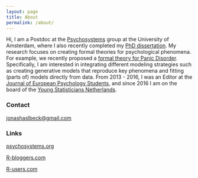 ```yaml
---
layout: page
title: About
permalink: /about/
---
```


Hi, I am a Postdoc at the [Psychosystems](http://psychosystems.org) group at the University of Amsterdam, where I also recently completed my [PhD dissertation](https://dare.uva.nl/search?identifier=878fd1a0-2932-4114-9950-d783abfbbd10). My research focuses on creating formal theories for psychological phenomena. For example, we recently proposed a [formal theory for Panic Disorder](https://psyarxiv.com/km37w/). Specifically, I am interested in integrating different modeling strategies such as creating generative models that reproduce key phenomena and fitting (parts of) models directly from data. From 2013 - 2016, I was an Editor at the [Journal of European Psychology Students](http://jeps.efpsa.org), and since 2016 I am on the board of the [Young Statisticians Netherlands](http://youngstatisticians.nl).


### Contact

jonashaslbeck@gmail.com


### Links

[psychosystems.org](http://psychosystems.org)

[R-bloggers.com](http://www.r-bloggers.com/)

[R-users.com](http://www.r-users.com/)